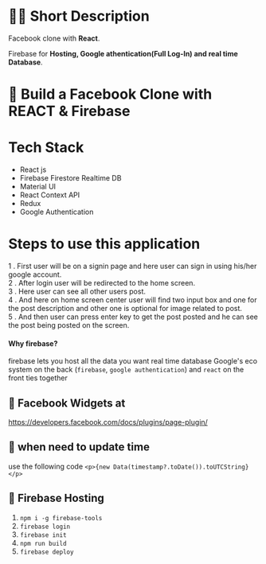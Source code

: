 # 👩‍💻 Short Description

Facebook clone with **React**.

Firebase for **Hosting, Google athentication(Full Log-In) and real time Database**.

# 🚀 Build a Facebook Clone with REACT & Firebase

# Tech Stack

- React js
- Firebase Firestore Realtime DB
- Material UI
- React Context API
- Redux
- Google Authentication

# Steps to use this application

1 . First user will be on a signin page and here user can sign in using his/her google account.<br/>
2 . After login user will be redirected to the home screen.<br/>
3 . Here user can see all other users post.<br/>
4 . And here on home screen center user will find two input box and one for the post description and other one is optional for image related to post.<br/>
5 . And then user can press enter key to get the post posted and he can see the post being posted on the screen.<br/>




#### Why firebase?

firebase lets you host all the data you want
real time database
Google's eco system on the back (`firebase`, `google authentication`) and `react` on the front ties together

## 📕 Facebook Widgets at

https://developers.facebook.com/docs/plugins/page-plugin/

## 📗 when need to update time

use the following code `<p>{new Data(timestamp?.toDate()).toUTCString}</p>`

## 📒 Firebase Hosting

1. `npm i -g firebase-tools`
2. `firebase login`
3. `firebase init`
4. `npm run build`
5. `firebase deploy`
